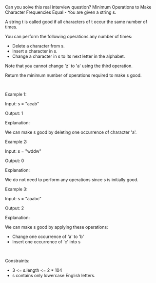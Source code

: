 Can you solve this real interview question? Minimum Operations to Make Character Frequencies Equal - You are given a string s.

A string t is called good if all characters of t occur the same number of times.

You can perform the following operations any number of times:

 * Delete a character from s.
 * Insert a character in s.
 * Change a character in s to its next letter in the alphabet.

Note that you cannot change 'z' to 'a' using the third operation.

Return the minimum number of operations required to make s good.

 

Example 1:

Input: s = "acab"

Output: 1

Explanation:

We can make s good by deleting one occurrence of character 'a'.

Example 2:

Input: s = "wddw"

Output: 0

Explanation:

We do not need to perform any operations since s is initially good.

Example 3:

Input: s = "aaabc"

Output: 2

Explanation:

We can make s good by applying these operations:

 * Change one occurrence of 'a' to 'b'
 * Insert one occurrence of 'c' into s

 

Constraints:

 * 3 <= s.length <= 2 * 104
 * s contains only lowercase English letters.